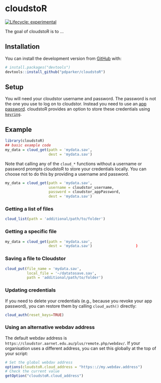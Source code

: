 
<!-- README.md is generated from README.Rmd. Please edit that file -->

# cloudstoR

<!-- badges: start -->

[![Lifecycle:
experimental](https://img.shields.io/badge/lifecycle-experimental-orange.svg)](https://www.tidyverse.org/lifecycle/#experimental)

<!-- badges: end -->

The goal of cloudstoR is to …

## Installation

You can install the development version from
[GitHub](https://github.com/) with:

``` r
# install.packages("devtools")
devtools::install_github("pdparker/cloudstoR")
```

## Setup

You will need your cloudstor username and password. The password is not
the one you use to log on to cloudstor. Instead you need to use an [app
password](https://support.aarnet.edu.au/hc/en-us/articles/236034707-How-do-I-manage-change-my-passwords-).
cloudstoR provides an option to store these credentials using
[`keyring`](https://github.com/r-lib/keyring).

## Example

``` r
library(cloudstoR)
## basic example code
my_data = cloud_get(path = 'mydata.sav',
                    dest = 'mydata.sav')
```

Note that calling any of the `cloud_*` functions without a username or
password prompts cloudstoR to store your credentials locally. You can
choose not to do this by providing a username and password.

``` r
my_data = cloud_get(path = 'mydata.sav',
                    username = cloudstor_username,
                    password = cloudstor_appPassword,
                    dest = 'mydata.sav')
```

### Getting a list of files

``` r
cloud_list(path = 'additional/path/to/folder')
```

### Getting a specific file

``` r
my_data = cloud_get(path = 'mydata.sav',
                    dest = 'mydata.sav')                    )
```

### Saving a file to Cloudstor

``` r
cloud_put(file_name = 'mydata.sav',
          local_file = '~/datatosave.sav',
          path = 'additional/path/to/folder')
```

### Updating credentials

If you need to delete your credentials (e.g., because you revoke your
app password), you can restore them by calling `cloud_auth()` directly:

``` r
cloud_auth(reset_keys=TRUE)
```

### Using an alternative webdav address

The default webdav address is
`https://cloudstor.aarnet.edu.au/plus/remote.php/webdav/`. If your
organisation uses a different address, you can set this globally at the
top of your script:

``` r
# Set the global webdav address
options(cloudstoR.cloud_address = "https:://my.webdav.address")
# Check the current value
getOption("cloudstoR.cloud_address")
```
